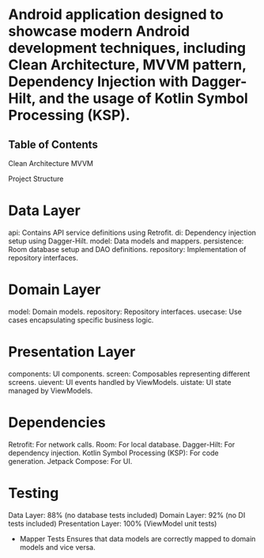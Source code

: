 # Android application designed to showcase modern Android development techniques, including Clean Architecture, MVVM pattern, Dependency Injection with Dagger-Hilt, and the usage of Kotlin Symbol Processing (KSP).

## Table of Contents

Clean Architecture
MVVM

Project Structure
# Data Layer
api: Contains API service definitions using Retrofit.
di: Dependency injection setup using Dagger-Hilt.
model: Data models and mappers.
persistence: Room database setup and DAO definitions.
repository: Implementation of repository interfaces.
# Domain Layer
model: Domain models.
repository: Repository interfaces.
usecase: Use cases encapsulating specific business logic.
# Presentation Layer
components: UI components.
screen: Composables representing different screens.
uievent: UI events handled by ViewModels.
uistate: UI state managed by ViewModels.

# Dependencies
Retrofit: For network calls.
Room: For local database.
Dagger-Hilt: For dependency injection.
Kotlin Symbol Processing (KSP): For code generation.
Jetpack Compose: For UI.

 
# Testing
Data Layer: 88% (no database tests included)
Domain Layer: 92% (no DI tests included)
Presentation Layer: 100% (ViewModel unit tests)
 - Mapper Tests
Ensures that data models are correctly mapped to domain models and vice versa.
